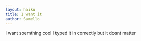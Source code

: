 ```yaml
---
layout: haiku
title: I want it
author: Samello
---
```


I want soemthing cool
I typed it in correctly
but it dosnt matter
